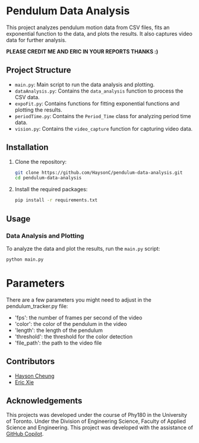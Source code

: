 # Pendulum Data Analysis

This project analyzes pendulum motion data from CSV files, fits an exponential function to the data, and plots the results. It also captures video data for further analysis.

**PLEASE CREDIT ME AND ERIC IN YOUR REPORTS THANKS :)** 

## Project Structure

- `main.py`: Main script to run the data analysis and plotting.
- `dataAnalysis.py`: Contains the `data_analysis` function to process the CSV data.
- `expoFit.py`: Contains functions for fitting exponential functions and plotting the results.
- `periodTime.py`: Contains the `Period_Time` class for analyzing period time data.
- `vision.py`: Contains the `video_capture` function for capturing video data.

## Installation

1. Clone the repository:
    ```sh
    git clone https://github.com/HaysonC/pendulum-data-analysis.git
    cd pendulum-data-analysis
    ```

2. Install the required packages:
    ```sh
    pip install -r requirements.txt
    ```

## Usage

### Data Analysis and Plotting

To analyze the data and plot the results, run the `main.py` script:

```sh
python main.py
```
# Parameters
There are a few parameters you might need to adjust in the pendulum_tracker.py file:
- 'fps': the number of frames per second of the video
- 'color': the color of the pendulum in the video
- 'length': the length of the pendulum
- 'threshold': the threshold for the color detection
- 'file_path': the path to the video file

## Contributors
- [Hayson Cheung](https://github.com/HaysonC)
- [Eric Xie](https://github.com/Epic-Eric)

## Acknowledgements
This projects was developed under the course of Phy180 in the University of Toronto. Under the Division of Engineering Science, Faculty of Applied Science and Engineering.
This project was developed with the assistance of [GitHub Copilot](https://github.com/features/copilot).